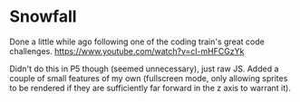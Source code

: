 # Snowfall

Done a little while ago following one of the coding train's great code challenges. https://www.youtube.com/watch?v=cl-mHFCGzYk

Didn't do this in P5 though (seemed unnecessary), just raw JS. Added a couple of small features of my own (fullscreen mode, only allowing sprites to be rendered if they are sufficiently far forward in the z axis to warrant it).
 
 
